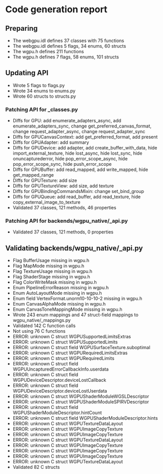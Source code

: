 # Code generation report
## Preparing
* The webgpu.idl defines 37 classes with 75 functions
* The webgpu.idl defines 5 flags, 34 enums, 60 structs
* The wgpu.h defines 211 functions
* The wgpu.h defines 7 flags, 58 enums, 101 structs
## Updating API
* Wrote 5 flags to flags.py
* Wrote 34 enums to enums.py
* Wrote 60 structs to structs.py
### Patching API for _classes.py
* Diffs for GPU: add enumerate_adapters_async, add enumerate_adapters_sync, change get_preferred_canvas_format, change request_adapter_async, change request_adapter_sync
* Diffs for GPUCanvasContext: add get_preferred_format, add present
* Diffs for GPUAdapter: add summary
* Diffs for GPUDevice: add adapter, add create_buffer_with_data, hide import_external_texture, hide lost_async, hide lost_sync, hide onuncapturederror, hide pop_error_scope_async, hide pop_error_scope_sync, hide push_error_scope
* Diffs for GPUBuffer: add read_mapped, add write_mapped, hide get_mapped_range
* Diffs for GPUTexture: add size
* Diffs for GPUTextureView: add size, add texture
* Diffs for GPUBindingCommandsMixin: change set_bind_group
* Diffs for GPUQueue: add read_buffer, add read_texture, hide copy_external_image_to_texture
* Validated 37 classes, 121 methods, 46 properties
### Patching API for backends/wgpu_native/_api.py
* Validated 37 classes, 121 methods, 0 properties
## Validating backends/wgpu_native/_api.py
* Flag BufferUsage missing in wgpu.h
* Flag MapMode missing in wgpu.h
* Flag TextureUsage missing in wgpu.h
* Flag ShaderStage missing in wgpu.h
* Flag ColorWriteMask missing in wgpu.h
* Enum PipelineErrorReason missing in wgpu.h
* Enum AutoLayoutMode missing in wgpu.h
* Enum field VertexFormat.unorm10-10-10-2 missing in wgpu.h
* Enum CanvasAlphaMode missing in wgpu.h
* Enum CanvasToneMappingMode missing in wgpu.h
* Wrote 243 enum mappings and 47 struct-field mappings to wgpu_native/_mappings.py
* Validated 142 C function calls
* Not using 76 C functions
* ERROR: unknown C struct WGPUSupportedLimitsExtras
* ERROR: unknown C struct WGPUSupportedLimits
* ERROR: unknown C struct field WGPUSurfaceTexture.suboptimal
* ERROR: unknown C struct WGPURequiredLimitsExtras
* ERROR: unknown C struct WGPURequiredLimits
* ERROR: unknown C struct field WGPUUncapturedErrorCallbackInfo.userdata
* ERROR: unknown C struct field WGPUDeviceDescriptor.deviceLostCallback
* ERROR: unknown C struct field WGPUDeviceDescriptor.deviceLostUserdata
* ERROR: unknown C struct WGPUShaderModuleWGSLDescriptor
* ERROR: unknown C struct WGPUShaderModuleSPIRVDescriptor
* ERROR: unknown C struct field WGPUShaderModuleDescriptor.hintCount
* ERROR: unknown C struct field WGPUShaderModuleDescriptor.hints
* ERROR: unknown C struct WGPUTextureDataLayout
* ERROR: unknown C struct WGPUImageCopyTexture
* ERROR: unknown C struct WGPUImageCopyTexture
* ERROR: unknown C struct WGPUTextureDataLayout
* ERROR: unknown C struct WGPUImageCopyTexture
* ERROR: unknown C struct WGPUImageCopyTexture
* ERROR: unknown C struct WGPUImageCopyTexture
* ERROR: unknown C struct WGPUTextureDataLayout
* Validated 82 C structs
